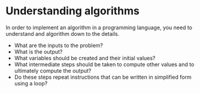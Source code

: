 # Understanding algorithms
In order to implement an algorithm in a programming language, you need to understand 
and algorithm down to the details.
- What are the inputs to the problem?
- What is the output?
- What variables should be created and their initial values?
- What intermediate steps should be taken to compute other values and to ultimately compute the output? 
- Do these steps repeat instructions that can be written in simplified form using a loop?
